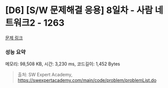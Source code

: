 # [D6] [S/W 문제해결 응용] 8일차 - 사람 네트워크2 - 1263 

[문제 링크](https://swexpertacademy.com/main/code/problem/problemDetail.do?contestProbId=AV18P2B6Iu8CFAZN) 

### 성능 요약

메모리: 98,508 KB, 시간: 3,230 ms, 코드길이: 1,452 Bytes



> 출처: SW Expert Academy, https://swexpertacademy.com/main/code/problem/problemList.do
